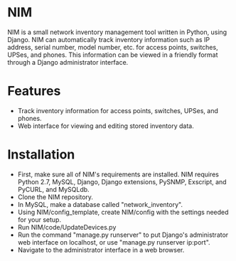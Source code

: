 NIM
===

NIM is a small network inventory management tool written in Python, using Django. NIM can automatically track inventory information such as IP address, serial number, model number, etc. for access points, switches, UPSes, and phones. This information can be viewed in a friendly format through a Django administrator interface.

Features
========
- Track inventory information for access points, switches, UPSes, and phones.
- Web interface for viewing and editing stored inventory data. 

Installation
============

- First, make sure all of NIM's requirements are installed. NIM requires Python 2.7, MySQL, Django, Django extensions, PySNMP, Exscript, and PyCURL, and MySQLdb.
- Clone the NIM repository.
- In MySQL, make a database called "network_inventory". 
- Using NIM/config_template, create NIM/config with the settings needed for your setup.
- Run NIM/code/UpdateDevices.py
- Run the command "manage.py runserver" to put Django's administrator web interface on localhost, or use "manage.py runserver ip:port".
- Navigate to the administrator interface in a web browser.
